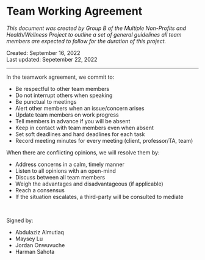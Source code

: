 # Team Working Agreement

*This document was created by Group B of the Multiple Non-Profits and Health/Wellness Project to outline a set of general guidelines all team members are expected to follow for the duration of this project.*

Created: September 16, 2022  
Last updated: Sepetember 22, 2022

---

In the teamwork agreement, we commit to:

- Be respectful to other team members
- Do not interrupt others when speaking
- Be punctual to meetings
- Alert other members when an issue/concern arises
- Update team members on work progress
- Tell members in advance if you will be absent
- Keep in contact with team members even when absent
- Set soft deadlines and hard deadlines for each task
- Record meeting minutes for every meeting (client, professor/TA, team)

When there are conflicting opinions, we will resolve them by:

- Address concerns in a calm, timely manner
- Listen to all opinions with an open-mind
- Discuss between all team members
- Weigh the advantages and disadvantageous (if applicable)
- Reach a consensus
- If the situation escalates, a third-party will be consulted to mediate

<br>

Signed by:

- Abdulaziz Almutlaq
- Maysey Lu
- Jordan Onwuvuche
- Harman Sahota
